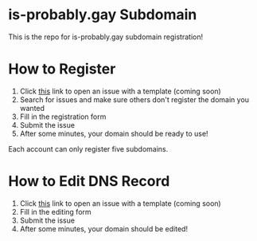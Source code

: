 # is-probably.gay Subdomain
This is the repo for is-probably.gay subdomain registration!

# How to Register
1. Click [this](https://github.com/is-probably-gay/is-probably-gay/issues/new?template=register.yml) link to open an issue with a template (coming soon)
2. Search for issues and make sure others don't register the domain you wanted
3. Fill in the registration form
4. Submit the issue
5. After some minutes, your domain should be ready to use!

Each account can only register five subdomains.

# How to Edit DNS Record
1. Click [this](#) link to open an issue with a template (coming soon)
3. Fill in the editing form
4. Submit the issue
5. After some minutes, your domain should be edited!
